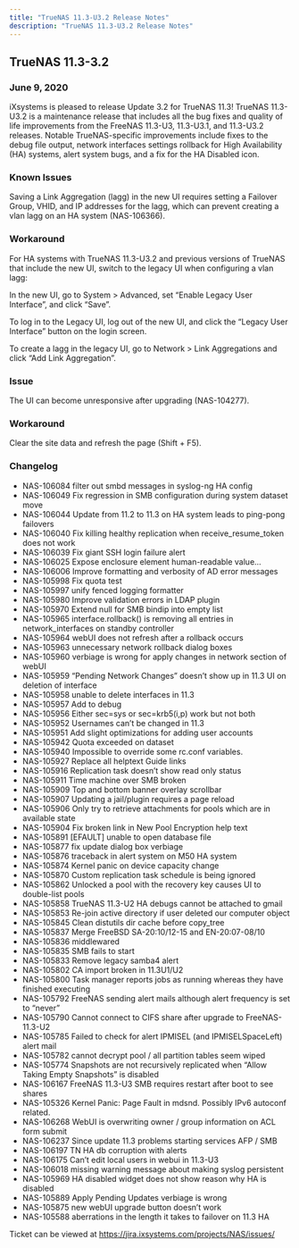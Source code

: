 ```yaml
---
title: "TrueNAS 11.3-U3.2 Release Notes"
description: "TrueNAS 11.3-U3.2 Release Notes"
---
```


## TrueNAS 11.3-3.2

### June 9, 2020

iXsystems is pleased to release Update 3.2 for TrueNAS 11.3! TrueNAS 11.3-U3.2 is a maintenance release that includes all the bug fixes and quality of life improvements from the FreeNAS 11.3-U3, 11.3-U3.1, and 11.3-U3.2 releases. Notable TrueNAS-specific improvements include fixes to the debug file output, network interfaces settings rollback for High Availability (HA) systems, alert system bugs, and a fix for the HA Disabled icon.

### Known Issues

Saving a Link Aggregation (lagg) in the new UI requires setting a Failover Group, VHID, and IP addresses for the lagg, which can prevent creating a vlan lagg on an HA system (NAS-106366).

### Workaround

For HA systems with TrueNAS 11.3-U3.2 and previous versions of TrueNAS that include the new UI, switch to the legacy UI when configuring a vlan lagg:

In the new UI, go to System > Advanced, set “Enable Legacy User Interface”, and click “Save”.

To log in to the Legacy UI, log out of the new UI, and click the “Legacy User Interface” button on the login screen.

To create a lagg in the legacy UI, go to Network > Link Aggregations and click “Add Link Aggregation”.

### Issue

The UI can become unresponsive after upgrading (NAS-104277).

### Workaround

Clear the site data and refresh the page (Shift + F5).

### Changelog

+ NAS-106084 filter out smbd messages in syslog-ng HA config
+ NAS-106049 Fix regression in SMB configuration during system dataset move
+ NAS-106044 Update from 11.2 to 11.3 on HA system leads to ping-pong failovers
+ NAS-106040 Fix killing healthy replication when receive_resume_token does not work
+ NAS-106039 Fix giant SSH login failure alert
+ NAS-106025 Expose enclosure element human-readable value…
+ NAS-106006 Improve formatting and verbosity of AD error messages
+ NAS-105998 Fix quota test
+ NAS-105997 unify fenced logging formatter
+ NAS-105980 Improve validation errors in LDAP plugin
+ NAS-105970 Extend null for SMB bindip into empty list
+ NAS-105965 interface.rollback() is removing all entries in network_interfaces on standby controller
+ NAS-105964 webUI does not refresh after a rollback occurs
+ NAS-105963 unnecessary network rollback dialog boxes
+ NAS-105960 verbiage is wrong for apply changes in network section of webUI
+ NAS-105959 “Pending Network Changes” doesn’t show up in 11.3 UI on deletion of interface
+ NAS-105958 unable to delete interfaces in 11.3
+ NAS-105957 Add to debug
+ NAS-105956 Either sec=sys or sec=krb5(i,p) work but not both
+ NAS-105952 Usernames can’t be changed in 11.3
+ NAS-105951 Add slight optimizations for adding user accounts
+ NAS-105942 Quota exceeded on dataset
+ NAS-105940 Impossible to override some rc.conf variables.
+ NAS-105927 Replace all helptext Guide links
+ NAS-105916 Replication task doesn’t show read only status
+ NAS-105911 Time machine over SMB broken
+ NAS-105909 Top and bottom banner overlay scrollbar
+ NAS-105907 Updating a jail/plugin requires a page reload
+ NAS-105906 Only try to retrieve attachments for pools which are in available state
+ NAS-105904 Fix broken link in New Pool Encryption help text
+ NAS-105891 [EFAULT] unable to open database file
+ NAS-105877 fix update dialog box verbiage
+ NAS-105876 traceback in alert system on M50 HA system
+ NAS-105874 Kernel panic on device capacity change
+ NAS-105870 Custom replication task schedule is being ignored
+ NAS-105862 Unlocked a pool with the recovery key causes UI to double-list pools
+ NAS-105858 TrueNAS 11.3-U2 HA debugs cannot be attached to gmail
+ NAS-105853 Re-join active directory if user deleted our computer object
+ NAS-105845 Clean distutils dir cache before copy_tree
+ NAS-105837 Merge FreeBSD SA-20:10/12-15 and EN-20:07-08/10
+ NAS-105836 middlewared
+ NAS-105835 SMB fails to start
+ NAS-105833 Remove legacy samba4 alert
+ NAS-105802 CA import broken in 11.3U1/U2
+ NAS-105800 Task manager reports jobs as running whereas they have finished executing
+ NAS-105792 FreeNAS sending alert mails although alert frequency is set to “never”
+ NAS-105790 Cannot connect to CIFS share after upgrade to FreeNAS-11.3-U2
+ NAS-105785 Failed to check for alert IPMISEL (and IPMISELSpaceLeft) alert mail
+ NAS-105782 cannot decrypt pool / all partition tables seem wiped
+ NAS-105774 Snapshots are not recursively replicated when “Allow Taking Empty Snapshots” is disabled
+ NAS-106167 FreeNAS 11.3-U3 SMB requires restart after boot to see shares
+ NAS-105326 Kernel Panic: Page Fault in mdsnd. Possibly IPv6 autoconf related.
+ NAS-106268 WebUI is overwriting owner / group information on ACL form submit
+ NAS-106237 Since update 11.3 problems starting services AFP / SMB
+ NAS-106197 TN HA db corruption with alerts
+ NAS-106175 Can’t edit local users in webui in 11.3-U3
+ NAS-106018 missing warning message about making syslog persistent
+ NAS-105969 HA disabled widget does not show reason why HA is disabled
+ NAS-105889 Apply Pending Updates verbiage is wrong
+ NAS-105875 new webUI upgrade button doesn’t work
+ NAS-105588 aberrations in the length it takes to failover on 11.3 HA

Ticket can be viewed at https://jira.ixsystems.com/projects/NAS/issues/
